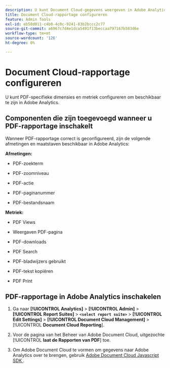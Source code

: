 ```yaml
---
description: U kunt Document Cloud-gegevens weergeven in Adobe Analytics
title: Document Cloud-rapportage configureren
feature: Admin Tools
exl-id: eb58d011-c4b0-4c0c-9241-83b2bccc2c77
source-git-commit: a6967c7d4e1dca5491f13beccaa797167b503d6e
workflow-type: tm+mt
source-wordcount: '126'
ht-degree: 0%

---
```


# Document Cloud-rapportage configureren

U kunt PDF-specifieke dimensies en metriek configureren om beschikbaar te zijn in Adobe Analytics.

## Componenten die zijn toegevoegd wanneer u PDF-rapportage inschakelt

Wanneer PDF-rapportage correct is geconfigureerd, zijn de volgende afmetingen en maatstaven beschikbaar in Adobe Analytics:

**Afmetingen:**

* PDF-zoekterm

* PDF-zoomniveau

* PDF-actie

* PDF-paginanummer

* PDF-bestandsnaam

**Metriek:**

* PDF Views

* Weergaven PDF-pagina

* PDF-downloads

* PDF Search

* PDF-bladwijzers gebruikt

* PDF-tekst kopiëren

* PDF Print

## PDF-rapportage in Adobe Analytics inschakelen

1. Ga naar **[!UICONTROL Analytics]** > **[!UICONTROL Admin]** > **[!UICONTROL Report Suites]** > **`<select report suite>`** > **[!UICONTROL Edit Settings]** > **[!UICONTROL Document Cloud Management]** > [!UICONTROL **Document Cloud Reporting**].

1. Voor de pagina van het Beheer van Adobe Document Cloud, uitgezochte [!UICONTROL **laat de Rapporten van PDF**] toe.

1. Om Adobe Document Cloud te vormen om gegevens naar Adobe Analytics over te brengen, gebruik [ Adobe Document Cloud Javascript SDK ](https://www.adobe.io/apis/documentcloud/dcsdk.html).
